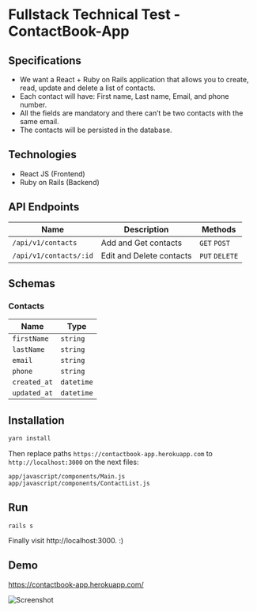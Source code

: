 # Fullstack Technical Test - ContactBook-App

## Specifications

- We want a React + Ruby on Rails application that allows you to create, read, update and delete a list of contacts.  
- Each contact will have: First name, Last name, Email, and phone number. 
- All the fields are mandatory and there can’t be two contacts with the same email.  
- The contacts will be persisted in the database.

## Technologies

- React JS (Frontend)
- Ruby on Rails (Backend)

## API Endpoints

| Name                   | Description              | Methods        |
|------------------------|--------------------------|----------------|
| `/api/v1/contacts`     | Add and Get contacts     | `GET` `POST`   |
| `/api/v1/contacts/:id` | Edit and Delete contacts | `PUT` `DELETE` |  

## Schemas

### Contacts

| Name            | Type       | 
|-----------------|------------|
| `firstName`     | `string`   |
| `lastName`      | `string`   |
| `email`         | `string`   |
| `phone`         | `string`   |
| `created_at`    | `datetime` |
| `updated_at`    | `datetime` |


## Installation

```sh
yarn install
```

Then replace paths `https://contactbook-app.herokuapp.com` to `http://localhost:3000` on the next files:

```
app/javascript/components/Main.js
app/javascript/components/ContactList.js
```

## Run
```
rails s
```

Finally visit http://localhost:3000. :)

## Demo

https://contactbook-app.herokuapp.com/

![Screenshot](https://i.imgur.com/NP4EfRX.png)

